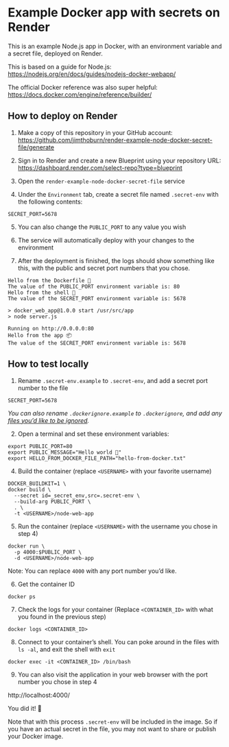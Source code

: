 # Example Docker app with secrets on Render

This is an example Node.js app in Docker, with an environment variable and a secret file, deployed on Render.

This is based on a guide for Node.js:
https://nodejs.org/en/docs/guides/nodejs-docker-webapp/

The official Docker reference was also super helpful:
https://docs.docker.com/engine/reference/builder/

## How to deploy on Render

1. Make a copy of this repository in your GitHub account:  
https://github.com/jimthoburn/render-example-node-docker-secret-file/generate

2. Sign in to Render and create a new Blueprint using your repository URL:  
https://dashboard.render.com/select-repo?type=blueprint

3. Open the `render-example-node-docker-secret-file` service

4. Under the `Environment` tab, create a secret file named `.secret-env` with the following contents:
```
SECRET_PORT=5678
```

5. You can also change the `PUBLIC_PORT` to any value you wish

6. The service will automatically deploy with your changes to the environment

7. After the deployment is finished, the logs should show something like this, with the public and secret port numbers that you chose.
```
Hello from the Dockerfile 🐳
The value of the PUBLIC_PORT environment variable is: 80
Hello from the shell 🐚
The value of the SECRET_PORT environment variable is: 5678

> docker_web_app@1.0.0 start /usr/src/app
> node server.js

Running on http://0.0.0.0:80
Hello from the app 📦
The value of the SECRET_PORT environment variable is: 5678
```

## How to test locally

1. Rename `.secret-env.example` to `.secret-env`, and add a secret port number to the file
```
SECRET_PORT=5678
```

_You can also rename `.dockerignore.example` to `.dockerignore`, and add any [files you’d like to be ignored](https://docs.docker.com/engine/reference/builder/#dockerignore-file)._

2. Open a terminal and set these environment variables:
```
export PUBLIC_PORT=80
export PUBLIC_MESSAGE="Hello world 👋"
export HELLO_FROM_DOCKER_FILE_PATH="hello-from-docker.txt"
```

4. Build the container (replace `<USERNAME>` with your favorite username)
```
DOCKER_BUILDKIT=1 \
docker build \
  --secret id=_secret_env,src=.secret-env \
  --build-arg PUBLIC_PORT \
  . \
  -t <USERNAME>/node-web-app
```

5. Run the container (replace `<USERNAME>` with the username you chose in step 4)
```
docker run \
  -p 4000:$PUBLIC_PORT \
  -d <USERNAME>/node-web-app
```

Note: You can replace `4000` with any port number you’d like.

6. Get the container ID
```
docker ps
```

7. Check the logs for your container (Replace `<CONTAINER_ID>` with what you found in the previous step)
```
docker logs <CONTAINER_ID>
```

8. Connect to your container’s shell. You can poke around in the files with `ls -al`, and exit the shell with `exit`
```
docker exec -it <CONTAINER_ID> /bin/bash
```

9. You can also visit the application in your web browser with the port number you chose in step 4

http://localhost:4000/

You did it! 🎉

Note that with this process `.secret-env` will be included in the image. So if you have an actual secret in the file, you may not want to share or publish your Docker image.
